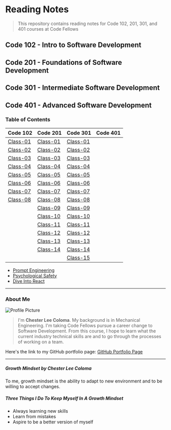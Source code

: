 # Reading Notes
> This repository contains reading notes for Code 102, 201, 301, and 401 courses at Code Fellows

## Code 102 - Intro to Software Development
## Code 201 - Foundations of Software Development
## Code 301 - Intermediate Software Development
## Code 401 - Advanced Software Development

### Table of Contents

| Code 102 | Code 201 | Code 301 | Code 401
| ----------- | ----------- | ----------- | ----------- | 
| [Class-01](./code-102/class-01.md) | [Class-01](./code-201/class-01.md) | [Class-01](./code-301/class-01.md) | | 
| [Class-02](./code-102/class-02.md) | [Class-02](./code-201/class-02.md) | [Class-02](./code-301/class-02.md) | | 
| [Class-03](./code-102/class-03.md) | [Class-03](./code-201/class-03.md) | [Class-03](./code-301/class-03.md) | | 
| [Class-04](./code-102/class-04.md) | [Class-04](./code-201/class-04.md) | [Class-04](./code-301/class-04.md) | | 
| [Class-05](./code-102/class-05.md) | [Class-05](./code-201/class-05.md) | [Class-05](./code-301/class-05.md) | | 
| [Class-06](./code-102/class-06.md) | [Class-06](./code-201/class-06.md) | [Class-06](./code-301/class-06.md) | | 
| [Class-07](./code-102/class-07.md) | [Class-07](./code-201/class-07.md) | [Class-07](./code-301/class-07.md) | | 
| [Class-08](./code-102/class-08.md) | [Class-08](./code-201/class-08.md) | [Class-08](./code-301/class-08.md) | | 
| | [Class-09](./code-201/class-09.md) | [Class-09](./code-301/class-09.md) | | 
| | [Class-10](./code-201/class-10.md) | [Class-10](./code-301/class-10.md) | | 
| | [Class-11](./code-201/class-11.md) | [Class-11](./code-301/class-11.md) | | 
| | [Class-12](./code-201/class-12.md) | [Class-12](./code-301/class-12.md) | | 
| | [Class-13](./code-201/class-13.md) | [Class-13](./code-301/class-13.md) | | 
| | [Class-14](./code-201/class-14.md) | [Class-14](./code-301/class-14.md) | | 
| | | [Class-15](./code-301/class-15.md) | | 

* [Prompt Engineering](prompt-engineering.md)
* [Psychological Safety](psychological-safety.md)
* [Dive Into React](dive-into-react.md)

---

### About Me
![Profile Picture](https://avatars.githubusercontent.com/u/104961833?s=400&u=842fa7c8bb9c0fbfcf956655c2b13dff928e128d&v=4)
> I'm **Chester Lee Coloma**. My background is in Mechanical Engineering. I'm taking Code Fellows pursue a career change to Software Development. From this course, I hope to learn what the current industry technical skills are and to go through the processes of working on a team.

Here's the link to my GitHub portfolio page:
[GitHub Portfolio Page](https://github.com/cleecoloma)

---

##### Growth Mindset by Chester Lee Coloma
To me, growth mindset is the ability to adapt to new environment and to be willing to accept changes.

##### Three Things I Do To Keep Myself In A Growth Mindset
* Always learning new skills
* Learn from mistakes
* Aspire to be a better version of myself

